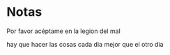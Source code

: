 # Notas

Por favor acéptame en la legion del mal

hay que hacer las cosas cada dia mejor que el otro dia
